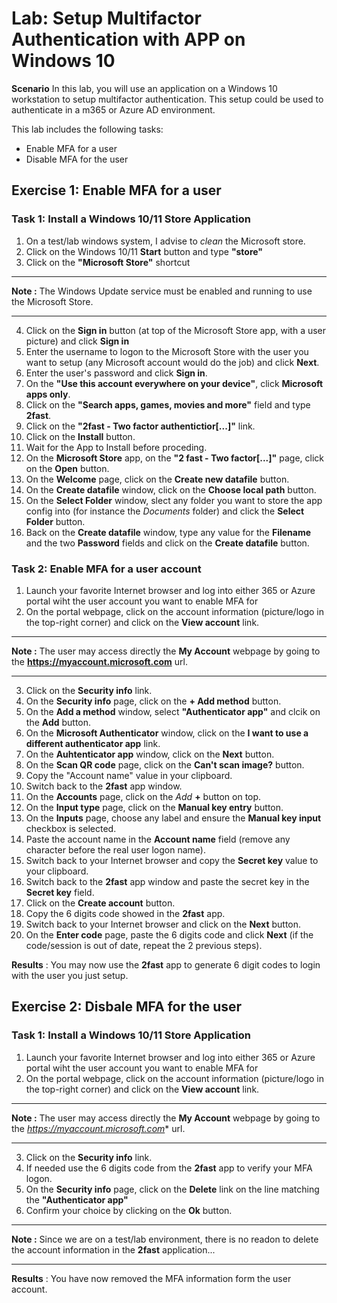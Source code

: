 # Lab: Setup Multifactor Authentication with APP on Windows 10

**Scenario**
In this lab, you will use an application on a Windows 10 workstation to setup multifactor authentication. This setup could be used to authenticate in a m365 or Azure AD environment.

This lab includes the following tasks:

 - Enable MFA for a user
 - Disable  MFA for the user

## Exercise 1: Enable MFA for a user

### Task 1: Install a Windows 10/11 Store Application
1. On a test/lab windows system, I advise to *clean* the Microsoft store.
1. Click on the Windows 10/11 **Start** button and type **"store"**
1. Click on the **"Microsoft Store"** shortcut
---
**Note :** The Windows Update service must be enabled and running to use the Microsoft Store.

---
4. Click on the **Sign in** button (at top of the Microsoft Store app, with a user picture) and click **Sign in**
1. Enter the username to logon to the Microsoft Store with the user you want to setup (any Microsoft account would do the job) and click **Next**.
1. Enter the user's password and click **Sign in**.
1. On the **"Use this account everywhere on your device"**, click **Microsoft apps only**.
1. Click on the **"Search apps, games, movies and more"** field and type **2fast**.
1. Click on the **"2fast - Two factor authentictior[...]"** link.
1. Click on the **Install** button.
1. Wait for the App to Install before proceding.
1. On the **Microsoft Store** app, on the **"2 fast - Two factor[...]"** page, click on the **Open** button.
1. On the **Welcome** page, click on the **Create new datafile** button.
1. On the **Create datafile** window, click on the **Choose local path** button.
1. On the **Select Folder** window, slect any folder you want to store the app config into (for instance the *Documents* folder) and click the **Select Folder** button.
1. Back on the **Create datafile** window, type any value for the **Filename** and the two **Password** fields and click on the **Create datafile** button.


### Task 2: Enable MFA for a user account
1. Launch your favorite Internet browser and log into either 365 or Azure portal wiht the user account you want to enable MFA for
1. On the portal webpage, click on the account information (picture/logo in the top-right corner) and click on the **View account** link.
---
**Note :** The user may access directly the **My Account** webpage by going to the **https://myaccount.microsoft.com** url.

---
3. Click on the **Security info** link.
1. On the **Security info** page, click on the **+ Add method** button.
1. On the **Add a method** window, select **"Authenticator app"** and clcik on the **Add** button.
1. On the **Microsoft Authenticator** window, click on the **I want to use a different authenticator app** link.
1. On the **Auhtenticator app** window, click on the **Next** button.
1. On the **Scan QR code** page, click on the **Can't scan image?** button.
1. Copy the "Account name" value in your clipboard.
1. Switch back to the **2fast** app window.
1. On the **Accounts** page, click on the *Add* **+** button on top.
1. On the **Input type** page, click on the **Manual key entry** button.
1. On the **Inputs** page, choose any label and ensure the **Manual key input** checkbox is selected.
1. Paste the account name in the **Account name** field (remove any character before the real user logon name).
1. Switch back to your Internet browser and copy the **Secret key** value to your clipboard.
1. Switch back to the **2fast** app window and paste the secret key in the **Secret key** field.
1. Click on the **Create account** button.
1. Copy the 6 digits code showed in the **2fast** app.
1. Switch back to your Internet browser and click on the **Next** button.
1. On the **Enter code** page, paste the 6 digits code and click **Next** (if the code/session is out of date, repeat the 2 previous steps).

**Results** : You may now use the **2fast** app to generate 6 digit codes to login with the user you just setup.

## Exercise 2: Disbale MFA for the user

### Task 1: Install a Windows 10/11 Store Application
1. Launch your favorite Internet browser and log into either 365 or Azure portal wiht the user account you want to enable MFA for
1. On the portal webpage, click on the account information (picture/logo in the top-right corner) and click on the **View account** link.
---
**Note :** The user may access directly the **My Account** webpage by going to the *https://myaccount.microsoft.com** url.

---
3. Click on the **Security info** link.
4. If needed use the 6 digits code from the **2fast** app to verify your MFA logon.
5. On the **Security info** page, click on the **Delete** link on the line matching the **"Authenticator app"**
6. Confirm your choice by clicking on the **Ok** button.
---
**Note :** Since we are on a test/lab environment, there is no readon to delete the account information in the **2fast** application...

---

**Results** : You have now removed the MFA information form the user account.
